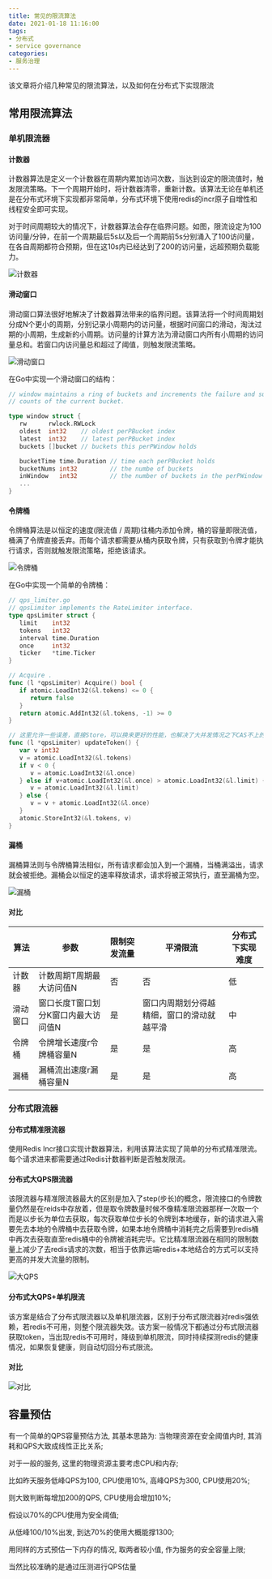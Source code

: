 ```yaml
---
title: 常见的限流算法
date: 2021-01-18 11:16:00
tags:
- 分布式
- service governance
categories:
- 服务治理
---
```

该文章将介绍几种常见的限流算法，以及如何在分布式下实现限流
<!-- more -->
## 常用限流算法

### 单机限流器

#### 计数器

计数器算法是定义一个计数器在周期内累加访问次数，当达到设定的限流值时，触发限流策略。下一个周期开始时，将计数器清零，重新计数。该算法无论在单机还是在分布式环境下实现都非常简单，分布式环境下使用redis的incr原子自增性和线程安全即可实现。

对于时间周期较大的情况下，计数器算法会存在临界问题。如图，限流设定为100访问量/分钟，在前一个周期最后5s以及后一个周期前5s分别涌入了100访问量，在各自周期都符合预期，但在这10s内已经达到了200的访问量，远超预期负载能力。

![计数器](/image/rate_limiter/single_counter.png)

#### 滑动窗口

滑动窗口算法很好地解决了计数器算法带来的临界问题。该算法将一个时间周期划分成N个更小的周期，分别记录小周期内的访问量，根据时间窗口的滑动，淘汰过期的小周期，生成新的小周期。访问量的计算方法为滑动窗口内所有小周期的访问量总和。若窗口内访问量总和超过了阈值，则触发限流策略。

![滑动窗口](/image/rate_limiter/sliding_window.png)

在Go中实现一个滑动窗口的结构：

```go
// window maintains a ring of buckets and increments the failure and success
// counts of the current bucket.

type window struct {
   rw      rwlock.RWLock
   oldest  int32    // oldest perPBucket index
   latest  int32    // latest perPBucket index
   buckets []bucket // buckets this perPWindow holds

   bucketTime time.Duration // time each perPBucket holds
   bucketNums int32         // the numbe of buckets
   inWindow   int32         // the number of buckets in the perPWindow
   ...
}
```

#### 令牌桶

令牌桶算法是以恒定的速度(限流值 / 周期)往桶内添加令牌，桶的容量即限流值，桶满了令牌直接丢弃。而每个请求都需要从桶内获取令牌，只有获取到令牌才能执行请求，否则就触发限流策略，拒绝该请求。

![令牌桶](/image/rate_limiter/token_bucket.png)

在Go中实现一个简单的令牌桶：

```go
// qps_limiter.go
// qpsLimiter implements the RateLimiter interface.
type qpsLimiter struct {
   limit    int32
   tokens   int32
   interval time.Duration
   once     int32
   ticker   *time.Ticker
}

// Acquire .
func (l *qpsLimiter) Acquire() bool {
   if atomic.LoadInt32(&l.tokens) <= 0 {
      return false
   }
   return atomic.AddInt32(&l.tokens, -1) >= 0
}

// 这里允许一些误差，直接Store，可以换来更好的性能，也解决了大并发情况之下CAS不上的问题
func (l *qpsLimiter) updateToken() {
   var v int32
   v = atomic.LoadInt32(&l.tokens)
   if v < 0 {
      v = atomic.LoadInt32(&l.once)
   } else if v+atomic.LoadInt32(&l.once) > atomic.LoadInt32(&l.limit) {
      v = atomic.LoadInt32(&l.limit)
   } else {
      v = v + atomic.LoadInt32(&l.once)
   }
   atomic.StoreInt32(&l.tokens, v)
}
```

#### 漏桶

漏桶算法则与令牌桶算法相似，所有请求都会加入到一个漏桶，当桶满溢出，请求就会被拒绝。漏桶会以恒定的速率释放请求，请求将被正常执行，直至漏桶为空。

![漏桶](/image/rate_limiter/leaky_bucket.png)

#### 对比

| 算法   | 参数                  | 限制突发流量 | 平滑限流                  | 分布式下实现难度 |
| ---- | ------------------- | ------ | --------------------- | -------- |
| 计数器  | 计数周期T周期最大访问值N       | 否      | 否                     | 低        |
| 滑动窗口 | 窗口长度T窗口划分K窗口内最大访问值N | 是      | 窗口内周期划分得越精细，窗口的滑动就越平滑 | 中        |
| 令牌桶  | 令牌增长速度r令牌桶容量N       | 是      | 是                     | 高        |
| 漏桶   | 漏桶流出速度r漏桶容量N        | 是      | 是                     | 高        |

### 分布式限流器

#### 分布式精准限流器

使用Redis Incr接口实现计数器算法，利用该算法实现了简单的分布式精准限流。每个请求进来都需要通过Redis计数器判断是否触发限流。

#### 分布式大QPS限流器

该限流器与精准限流器最大的区别是加入了step(步长)的概念，限流接口的令牌数量仍然是在reids中存放着，但是取令牌数量时候不像精准限流器那样一次取一个而是以步长为单位去获取，每次获取单位步长的令牌到本地缓存，新的请求进入需要先去本地的令牌桶中去获取令牌，如果本地令牌桶中消耗完之后需要到redis桶中再次去获取直至redis桶中的令牌被消耗完毕。它比精准限流器在相同的限制数量上减少了去redis请求的次数，相当于依靠远端redis+本地结合的方式可以支持更高的并发大流量的限制。

![大QPS](/image/rate_limiter/big_qps.png)

#### 分布式大QPS+单机限流

该方案是结合了分布式限流器以及单机限流器，区别于分布式限流器对redis强依赖，若redis不可用，则整个限流器失效。该方案一般情况下都通过分布式限流器获取token，当出现redis不可用时，降级到单机限流，同时持续探测redis的健康情况，如果恢复健康，则自动切回分布式限流。

#### 对比

![对比](/image/rate_limiter/compare.png)

## 容量预估

有一个简单的QPS容量预估方法, 其基本思路为: 当物理资源在安全阈值内时, 其消耗和QPS大致成线性正比关系;

对于一般的服务, 这里的物理资源主要考虑CPU和内存;

比如昨天服务低峰QPS为100, CPU使用10%, 高峰QPS为300, CPU使用20%;

则大致判断每增加200的QPS, CPU使用会增加10%;

假设以70%的CPU使用为安全阈值;

从低峰100/10%出发, 到达70%的使用大概能撑1300;

用同样的方式预估一下内存的情况, 取两者较小值, 作为服务的安全容量上限;

当然比较准确的是通过压测进行QPS估量

